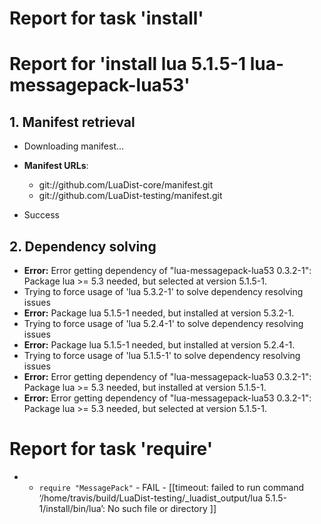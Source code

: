 # Report for task 'install'

# Report for 'install lua 5.1.5-1 lua-messagepack-lua53'


## 1. Manifest retrieval

- Downloading manifest...

- **Manifest URLs**:
    - git://github.com/LuaDist-core/manifest.git
    - git://github.com/LuaDist-testing/manifest.git
- Success

## 2. Dependency solving

- **Error:** Error getting dependency of "lua-messagepack-lua53 0.3.2-1": Package lua >= 5.3 needed, but selected at version 5.1.5-1.
- Trying to force usage of 'lua 5.3.2-1' to solve dependency resolving issues
- **Error:** Package lua 5.1.5-1 needed, but installed at version 5.3.2-1.
- Trying to force usage of 'lua 5.2.4-1' to solve dependency resolving issues
- **Error:** Package lua 5.1.5-1 needed, but installed at version 5.2.4-1.
- Trying to force usage of 'lua 5.1.5-1' to solve dependency resolving issues
- **Error:** Error getting dependency of "lua-messagepack-lua53 0.3.2-1": Package lua >= 5.3 needed, but installed at version 5.1.5-1.
- **Error:** Error getting dependency of "lua-messagepack-lua53 0.3.2-1": Package lua >= 5.3 needed, but selected at version 5.1.5-1.

# Report for task 'require'

 -  - `require "MessagePack"` - FAIL - [[timeout: failed to run command ‘/home/travis/build/LuaDist-testing/_luadist_output/lua 5.1.5-1/install/bin/lua’: No such file or directory
]]


